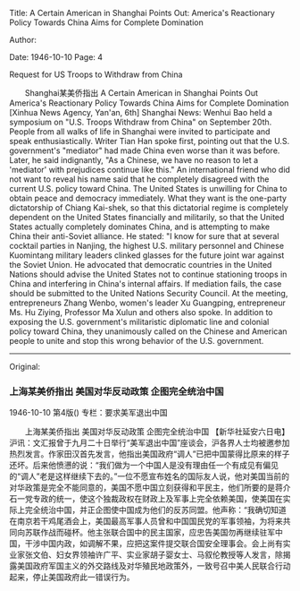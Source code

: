 Title: A Certain American in Shanghai Points Out: America's Reactionary Policy Towards China Aims for Complete Domination

Author:

Date: 1946-10-10
Page: 4

Request for US Troops to Withdraw from China

　　Shanghai某美侨指出
    A Certain American in Shanghai Points Out
    America's Reactionary Policy Towards China
    Aims for Complete Domination
    [Xinhua News Agency, Yan'an, 6th] Shanghai News: Wenhui Bao held a symposium on "U.S. Troops Withdraw from China" on September 20th. People from all walks of life in Shanghai were invited to participate and speak enthusiastically. Writer Tian Han spoke first, pointing out that the U.S. government's "mediator" had made China even worse than it was before. Later, he said indignantly, "As a Chinese, we have no reason to let a 'mediator' with prejudices continue like this." An international friend who did not want to reveal his name said that he completely disagreed with the current U.S. policy toward China. The United States is unwilling for China to obtain peace and democracy immediately. What they want is the one-party dictatorship of Chiang Kai-shek, so that this dictatorial regime is completely dependent on the United States financially and militarily, so that the United States actually completely dominates China, and is attempting to make China their anti-Soviet alliance. He stated: "I know for sure that at several cocktail parties in Nanjing, the highest U.S. military personnel and Chinese Kuomintang military leaders clinked glasses for the future joint war against the Soviet Union. He advocated that democratic countries in the United Nations should advise the United States not to continue stationing troops in China and interfering in China's internal affairs. If mediation fails, the case should be submitted to the United Nations Security Council. At the meeting, entrepreneurs Zhang Wenbo, women's leader Xu Guangping, entrepreneur Ms. Hu Ziying, Professor Ma Xulun and others also spoke. In addition to exposing the U.S. government's militaristic diplomatic line and colonial policy toward China, they unanimously called on the Chinese and American people to unite and stop this wrong behavior of the U.S. government.



<hr /> 

Original: 


### 上海某美侨指出  美国对华反动政策  企图完全统治中国

1946-10-10
第4版()
专栏：要求美军退出中国

　　上海某美侨指出
    美国对华反动政策
    企图完全统治中国
    【新华社延安六日电】沪讯：文汇报曾于九月二十日举行“美军退出中国”座谈会，沪各界人士均被邀参加热烈发言。作家田汉首先发言，他指出美国政府“调人”已把中国蒙得比原来的样子还坏。后来他愤懑的说：“我们做为一个中国人是没有理由任一个有成见有偏见的“调人”老是这样继续下去的。”一位不愿宣布姓名的国际友人说，他对美国当前的对华政策是完全不能同意的，美国不愿中国立刻获得和平民主，他们所要的是蒋介石一党专政的统一，使这个独裁政权在财政上及军事上完全依赖美国，使美国在实际上完全统治中国，并正企图使中国成为他们的反苏同盟。他声称：“我确切知道在南京若干鸡尾酒会上，美国最高军事人员曾和中国国民党的军事领袖，为将来共同向苏联作战而碰杯。他主张联合国中的民主国家，应忠告美国勿再继续驻军中国，干涉中国内政，如调解不果，应把这案件提交联合国安全理事会。会上尚有实业家张文伯、妇女界领袖许广平、实业家胡子婴女士、马叙伦教授等人发言，除揭露美国政府军国主义的外交路线及对华殖民地政策外，一致号召中美人民联合行动起来，停止美国政府此一错误行为。
